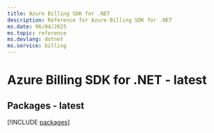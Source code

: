 ```yaml
---
title: Azure Billing SDK for .NET
description: Reference for Azure Billing SDK for .NET
ms.date: 06/04/2025
ms.topic: reference
ms.devlang: dotnet
ms.service: billing
---
```

# Azure Billing SDK for .NET - latest
## Packages - latest
[!INCLUDE [packages](billing-index.md)]